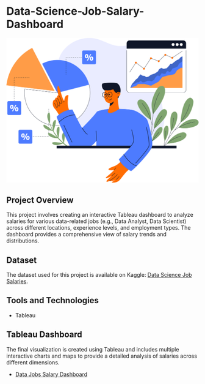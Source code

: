 # Data-Science-Job-Salary-Dashboard
![Dashboard Screenshot](data-analysis-concept-illustration-flat-vector-design-statistical-and-data-analysis-for-business-finance-investment-concept-taking-part-in-business-activities-free-png.webp)

## Project Overview
This project involves creating an interactive Tableau dashboard to analyze salaries for various data-related jobs (e.g., Data Analyst, Data Scientist) across different locations, experience levels, and employment types. The dashboard provides a comprehensive view of salary trends and distributions.

## Dataset
The dataset used for this project is available on Kaggle: [Data Science Job Salaries](https://www.kaggle.com/datasets/ruchi798/data-science-job-salaries).

## Tools and Technologies
- Tableau

## Tableau Dashboard
The final visualization is created using Tableau and includes multiple interactive charts and maps to provide a detailed analysis of salaries across different dimensions.
- [Data Jobs Salary Dashboard](https://public.tableau.com/app/profile/anusree.o.r/vizzes)
